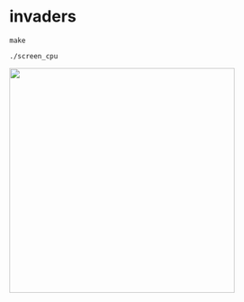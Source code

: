 # invaders

```
make
```

```
./screen_cpu
```

<img src="http://olab.is.s.u-tokyo.ac.jp/~kamil.rocki/dca/invaders.gif" width=400/>
